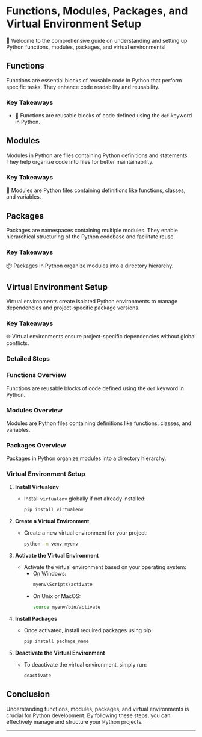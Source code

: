 

# Functions, Modules, Packages, and Virtual Environment Setup

🐍 Welcome to the comprehensive guide on understanding and setting up Python functions, modules, packages, and virtual environments!

## Functions

Functions are essential blocks of reusable code in Python that perform specific tasks. They enhance code readability and reusability.

### Key Takeaways

- 🎯 Functions are reusable blocks of code defined using the `def` keyword in Python.

## Modules

Modules in Python are files containing Python definitions and statements. They help organize code into files for better maintainability.

### Key Takeaways

📁 Modules are Python files containing definitions like functions, classes, and variables.

## Packages

Packages are namespaces containing multiple modules. They enable hierarchical structuring of the Python codebase and facilitate reuse.

### Key Takeaways

 📦 Packages in Python organize modules into a directory hierarchy.

## Virtual Environment Setup

Virtual environments create isolated Python environments to manage dependencies and project-specific package versions.

### Key Takeaways

 🌐 Virtual environments ensure project-specific dependencies without global conflicts.

### Detailed Steps

### Functions Overview

Functions are reusable blocks of code defined using the `def` keyword in Python.

### Modules Overview

Modules are Python files containing definitions like functions, classes, and variables.

### Packages Overview

Packages in Python organize modules into a directory hierarchy.

### Virtual Environment Setup

1. **Install Virtualenv**
   - Install `virtualenv` globally if not already installed:
     ```bash
     pip install virtualenv
     ```

2. **Create a Virtual Environment**
   - Create a new virtual environment for your project:
     ```bash
     python -m venv myenv
     ```

3. **Activate the Virtual Environment**
   - Activate the virtual environment based on your operating system:
     - On Windows:
       ```bash
       myenv\Scripts\activate
       ```
     - On Unix or MacOS:
       ```bash
       source myenv/bin/activate
       ```

4. **Install Packages**
   - Once activated, install required packages using pip:
     ```bash
     pip install package_name
     ```

5. **Deactivate the Virtual Environment**
   - To deactivate the virtual environment, simply run:
     ```bash
     deactivate
     ```

## Conclusion

Understanding functions, modules, packages, and virtual environments is crucial for Python development. By following these steps, you can effectively manage and structure your Python projects.

---

